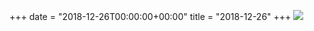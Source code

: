 +++
date = "2018-12-26T00:00:00+00:00"
title = "2018-12-26"
+++
<img class="img-fluid" src="/2018-12-26.jpg" />
